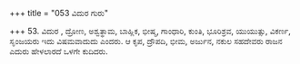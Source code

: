 +++
title = "053 ವಿದುರ ಗುರು"

+++
53. ವಿದುರ , ದ್ರೋಣ, ಅಶ್ವತ್ಥಾಮ, ಬಾಹ್ಲಿಕ, ಭೀಷ್ಮ, ಗಾಂಧಾರಿ, ಕುಂತಿ, ಭೂರಿಶ್ರವ, ಯುಯುತ್ಸು, ವಿಕರ್ಣ, ಸೃಂಜಯರು ಇದು ವಿಷಮವಾದುದು ಎಂದರು. ಆ ಕೃಪ, ದ್ರೌಪದಿ, ಭೀಮ, ಅರ್ಜುನ, ನಕುಲ ಸಹದೇವರು ರಾಜನ ಎದುರು ಹೇಳಲಾರದೆ ಒಳಗೇ ಕುದಿದರು.